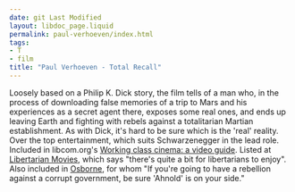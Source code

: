 ```yaml
---
date: git Last Modified
layout: libdoc_page.liquid
permalink: paul-verhoeven/index.html
tags:
- T
- film
title: "Paul Verhoeven - Total Recall"
---
```


Loosely based on a Philip K. Dick story, the film tells of  a man who, in the process of downloading false memories of a trip to Mars and  his experiences as a secret agent there, exposes some real ones, and ends up  leaving Earth and fighting with rebels against a totalitarian Martian  establishment. As with Dick, it's hard to be sure which is the 'real' reality.  Over the top entertainment, which suits Schwarzenegger in the lead role.
 
Included in libcom.org's <a href="https://libcom.org/library/working-class-cinema-video-guide">Working class cinema: a video guide</a>.  Listed at <a href="http://libertarianmovies.net/T/Total-Recall-1990-.html"> Libertarian Movies</a>, which says "there's quite a bit for libertarians to  enjoy".
 
Also included in <a href="biblio.htm#Osborne">Osborne</a>,  for whom "If you're going to have a rebellion against a corrupt government, be  sure 'Ahnold' is on your side."